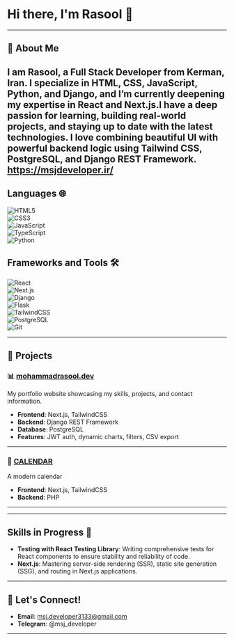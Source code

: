 #  Hi there, I'm Rasool 👋  

---

## 🌟 About Me  

I am Rasool, a Full Stack Developer from Kerman, Iran. I specialize in HTML, CSS, JavaScript, Python, and Django, and I’m currently deepening my expertise in React and Next.js.I have a deep passion for learning, building real-world projects, and staying up to date with the latest technologies. I love combining beautiful UI with powerful backend logic using Tailwind CSS, PostgreSQL, and Django REST Framework.
https://msjdeveloper.ir/
--- 

## Languages 🌐

![HTML5](https://img.shields.io/badge/HTML5-E34F26?style=flat&logo=html5&logoColor=white)  
![CSS3](https://img.shields.io/badge/CSS3-1572B6?style=flat&logo=css3&logoColor=white)  
![JavaScript](https://img.shields.io/badge/JavaScript-F7DF1E?style=flat&logo=javascript&logoColor=black)  
![TypeScript](https://img.shields.io/badge/TypeScript-007ACC?style=flat&logo=typescript&logoColor=white)  
![Python](https://img.shields.io/badge/Python-3776AB?style=flat&logo=python&logoColor=white)

## Frameworks and Tools 🛠️

![React](https://img.shields.io/badge/React-61DAFB?style=flat&logo=react&logoColor=black)  
![Next.js](https://img.shields.io/badge/Next.js-000000?style=flat&logo=nextdotjs&logoColor=white)  
![Django](https://img.shields.io/badge/Django-092E20?style=flat&logo=django&logoColor=white)  
![Flask](https://img.shields.io/badge/Flask-000000?style=flat&logo=flask&logoColor=white)  
![TailwindCSS](https://img.shields.io/badge/TailwindCSS-06B6D4?style=flat&logo=tailwindcss&logoColor=white)  
![PostgreSQL](https://img.shields.io/badge/PostgreSQL-4169E1?style=flat&logo=postgresql&logoColor=white)  
![Git](https://img.shields.io/badge/Git-F05032?style=flat&logo=git&logoColor=white)



---
## 💼 Projects

### 📊 [mohammadrasool.dev](https://msjdeveloper.ir/)  
My portfolio website showcasing my skills, projects, and contact information.  
- **Frontend**: Next.js, TailwindCSS  
- **Backend**: Django REST Framework  
- **Database**: PostgreSQL  
- **Features**: JWT auth, dynamic charts, filters, CSV export

---

### 🚀 [CALENDAR](https://sanihe.ir/)  
A modern calendar 
- **Frontend**: Next.js, TailwindCSS  
- **Backend**: PHP
---

---


## Skills in Progress 🚀

- **Testing with React Testing Library**: Writing comprehensive tests for React components to ensure stability and reliability of code.
- **Next.js**: Mastering server-side rendering (SSR), static site generation (SSG), and routing in Next.js applications.
  
---

## 🤝 Let's Connect!  

- **Email**: [msj.developer3133@gmail.com](mailto:msj.developer3133@gmail.com)
- **Telegram**: @msj_developer

---
